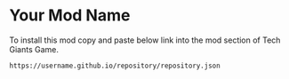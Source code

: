 # Your Mod Name

To install this mod copy and paste below link into the mod section of Tech Giants Game. 
```
https://username.github.io/repository/repository.json
``` 
